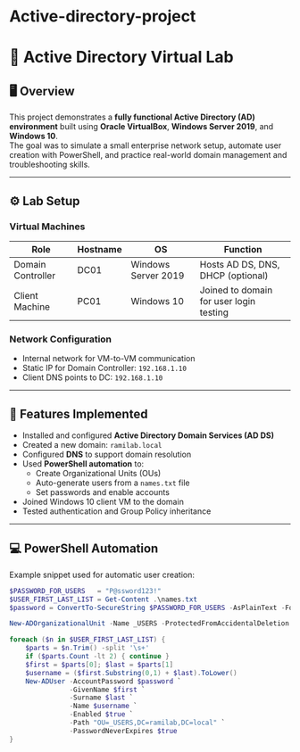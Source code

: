 # Active-directory-project
# 🧩 Active Directory Virtual Lab

## 🖥️ Overview
This project demonstrates a **fully functional Active Directory (AD) environment** built using **Oracle VirtualBox**, **Windows Server 2019**, and **Windows 10**.  
The goal was to simulate a small enterprise network setup, automate user creation with PowerShell, and practice real-world domain management and troubleshooting skills.

---

## ⚙️ Lab Setup

### Virtual Machines
| Role | Hostname | OS | Function |
|------|-----------|----|-----------|
| Domain Controller | DC01 | Windows Server 2019 | Hosts AD DS, DNS, DHCP (optional) |
| Client Machine | PC01 | Windows 10 | Joined to domain for user login testing |

### Network Configuration
- Internal network for VM-to-VM communication  
- Static IP for Domain Controller: `192.168.1.10`  
- Client DNS points to DC: `192.168.1.10`  

---

## 🧠 Features Implemented
- Installed and configured **Active Directory Domain Services (AD DS)**  
- Created a new domain: `ramilab.local`  
- Configured **DNS** to support domain resolution  
- Used **PowerShell automation** to:
  - Create Organizational Units (OUs)  
  - Auto-generate users from a `names.txt` file  
  - Set passwords and enable accounts  
- Joined Windows 10 client VM to the domain  
- Tested authentication and Group Policy inheritance  

---

## 💻 PowerShell Automation
Example snippet used for automatic user creation:
```powershell
$PASSWORD_FOR_USERS   = "P@ssword123!"
$USER_FIRST_LAST_LIST = Get-Content .\names.txt
$password = ConvertTo-SecureString $PASSWORD_FOR_USERS -AsPlainText -Force

New-ADOrganizationalUnit -Name _USERS -ProtectedFromAccidentalDeletion $false

foreach ($n in $USER_FIRST_LAST_LIST) {
    $parts = $n.Trim() -split '\s+'
    if ($parts.Count -lt 2) { continue }
    $first = $parts[0]; $last = $parts[1]
    $username = ($first.Substring(0,1) + $last).ToLower()
    New-ADUser -AccountPassword $password `
               -GivenName $first `
               -Surname $last `
               -Name $username `
               -Enabled $true `
               -Path "OU=_USERS,DC=ramilab,DC=local" `
               -PasswordNeverExpires $true
}

